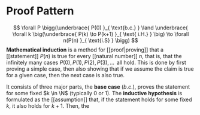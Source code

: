 
# Proof Pattern
$$
\forall P \bigg(\underbrace{ P(0) }_{ \text{b.c.} } \land \underbrace{ \forall k \big(\underbrace{ P(k) \to P(k+1) }_{ \text{ i.H.} } \big) \to \forall n(P(n) }_{ \text{i.S} } \bigg)
$$
**Mathematical induction** is a method for [[proof|proving]] that a [[statement]] $P(n)$ is true for every [[natural number]] $n$, that is, that the infinitely many cases $P(0),P(1),P(2),P(3),\dots$  all hold. This is done by first proving a simple case, then also showing that if we assume the claim is true for a given case, then the next case is also true.

It consists of three major parts, the **base case** ($b.c.$), proves the statement for some fixed $k \in \N$ (typically $0$ or $1$). The **inductive hypothesis** is formulated as the [[assumption]] that, if the statement holds for some fixed $k$, it also holds for $k+1$. Then, the 
